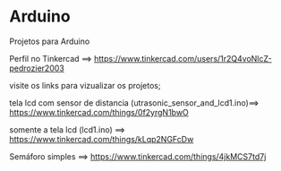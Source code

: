# Arduino
Projetos para Arduino

Perfil no Tinkercad ==> https://www.tinkercad.com/users/1r2Q4voNlcZ-pedrozier2003

visite os links para vizualizar os projetos;

tela lcd com sensor de distancia (utrasonic_sensor_and_lcd1.ino)==>  https://www.tinkercad.com/things/0f2yrgN1bwO 

somente a tela lcd (lcd1.ino) ==>  https://www.tinkercad.com/things/kLqp2NGFcDw 

Semáforo simples ==> https://www.tinkercad.com/things/4jkMCS7td7j 

